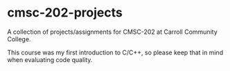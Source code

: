 # cmsc-202-projects

A collection of projects/assignments for CMSC-202 at Carroll Community College.

This course was my first introduction to C/C++, so please keep that in mind when evaluating code quality.
